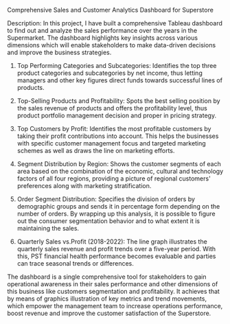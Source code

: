 Comprehensive Sales and Customer Analytics Dashboard for Superstore

Description:
In this project, I have built a comprehensive Tableau dashboard to find out and analyze the sales performance over the years in the Supermarket. The dashboard highlights key insights across various dimensions which will enable stakeholders to make data-driven decisions and improve the business strategies.


1. Top Performing Categories and Subcategories: 
Identifies the top three product categories and subcategories by net income, thus letting managers and other key figures direct funds towards successful lines of products.


2. Top-Selling Products and Profitability:
Spots the best selling position by the sales revenue of products and offers the profitability level, thus product portfolio management decision and proper in pricing strategy.

3. Top Customers by Profit:
Identifies the most profitable customers by taking their profit contributions into account. This helps the businesses with specific customer management focus and targeted marketing schemes as well as draws the line on marketing efforts.

4. Segment Distribution by Region:
Shows the customer segments of each area based on the combination of the economic, cultural and technology factors of all four regions, providing a picture of regional customers' preferences along with marketing stratification.

5. Order Segment Distribution:
Specifies the division of orders by demographic groups and sends it in percentage form depending on the number of orders. By wrapping up this analysis, it is possible to figure out the consumer segmentation behavior and to what extent it is maintaining the sales.

6. Quarterly Sales vs.Profit (2018-2022):
The line graph illustrates the quarterly sales revenue and profit trends over a five-year period. With this, PST financial health performance becomes evaluable and parties can trace seasonal trends or differences.

The dashboard is a single comprehensive tool for stakeholders to gain operational awareness in their sales performance and other dimensions of this business like customers segmentation and profitability. It achieves that by means of graphics illustration of key metrics and trend movements, which empower the management team to increase operations performance, boost revenue and improve the customer satisfaction of the Superstore.










